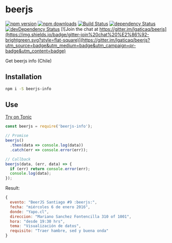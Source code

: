 # beerjs

[![npm version](https://img.shields.io/npm/v/beerjs-info.svg?style=flat-square)](https://www.npmjs.com/package/beerjs-info)
[![npm downloads](https://img.shields.io/npm/dm/beerjs-info.svg?style=flat-square)](https://www.npmjs.com/package/beerjs-info)
[![Build Status](https://img.shields.io/travis/lgaticaq/beerjs.svg?style=flat-square)](https://travis-ci.org/lgaticaq/beerjs)
[![dependency Status](https://img.shields.io/david/lgaticaq/beerjs.svg?style=flat-square)](https://david-dm.org/lgaticaq/beerjs#info=dependencies)
[![devDependency Status](https://img.shields.io/david/dev/lgaticaq/beerjs.svg?style=flat-square)](https://david-dm.org/lgaticaq/beerjs#info=devDependencies)
[![Join the chat at https://gitter.im/lgaticaq/beerjs](https://img.shields.io/badge/gitter-join%20chat%20%E2%86%92-brightgreen.svg?style=flat-square)](https://gitter.im/lgaticaq/beerjs?utm_source=badge&utm_medium=badge&utm_campaign=pr-badge&utm_content=badge)

Get beerjs info (Chile)

## Installation

```bash
npm i -S beerjs-info
```

## Use

[Try on Tonic](https://tonicdev.com/npm/beerjs-info)
```js
const beerjs = require('beerjs-info');

// Promise
beerjs()
  .then(data => console.log(data))
  .catch(err => console.error(err));

// Callback
beerjs(data, (err, data) => {
  if (err) return console.error(err);
  console.log(data);
});
```

Result:

```js
{
  evento: "BeerJS Santiago #9 :beerjs:",
  fecha: "miércoles 6 de enero 2016",
  donde: "Yapo.cl",
  direccion: "Mariano Sanchez Fontencilla 310 of 1001",
  hora: "desde 19:30 hrs",
  tema: "Visualización de datos",
  requisito: "Traer hambre, sed y buena onda"
}
```
